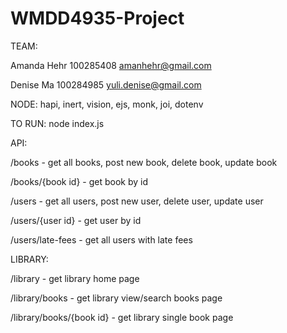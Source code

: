 # WMDD4935-Project

TEAM:

Amanda Hehr
100285408
amanhehr@gmail.com

Denise Ma
100284985
yuli.denise@gmail.com

NODE:
hapi, inert, vision, ejs, monk, joi, dotenv

TO RUN: 
node index.js


API:

/books - get all books, post new book, delete book, update book

/books/{book id} - get book by id

/users - get all users, post new user, delete user, update user

/users/{user id} - get user by id

/users/late-fees - get all users with late fees


LIBRARY:

/library - get library home page

/library/books - get library view/search books page

/library/books/{book id} - get library single book page




